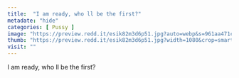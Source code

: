 ```yaml
---
title:  "I am ready, who ll be the first?"
metadate: "hide"
categories: [ Pussy ]
image: "https://preview.redd.it/esik82m3d6p51.jpg?auto=webp&s=961aa471c10e7273351ac7236301aa52a7a77a4e"
thumb: "https://preview.redd.it/esik82m3d6p51.jpg?width=1080&crop=smart&auto=webp&s=fabdef5f9be7189dfacc136813039c8451879e64"
visit: ""
---
```

I am ready, who ll be the first?
